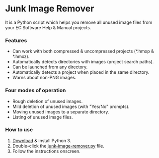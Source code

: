 # Junk Image Remover
It is a Python script which helps you remove all unused image files from your EC Software Help & Manual projects.

### Features
* Can work with both compressed & uncompressed projects (*.hmxp & *.hmxz).
* Automatically detects directories with images (project search paths).
* Can be launched from any directory.
* Automatically detects a project when placed in the same directory.
* Warns about non-PNG images.

### Four modes of operation
* Rough deletion of unused images.
* Mild deletion of unused images (with "Yes/No" prompts).
* Moving unused images to a separate directory.
* Listing of unused image files.

### How to use
1. [Download](https://www.python.org/downloads/) & install Python 3.
2. Double-click the [junk-image-remover.py][download-link] file.
3. Follow the instructions onscreen.

[download-link]: https://cdn.rawgit.com/Cuder/Junk-image-remover/master/junk-image-remover.py